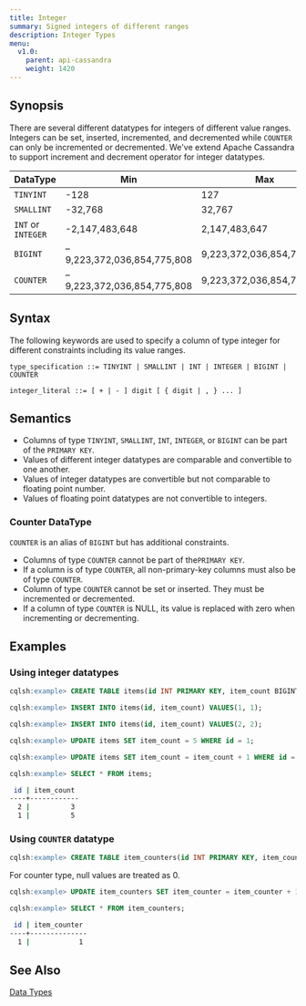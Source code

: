 ```yaml
---
title: Integer
summary: Signed integers of different ranges
description: Integer Types
menu:
  v1.0:
    parent: api-cassandra
    weight: 1420
---
```


## Synopsis
There are several different datatypes for integers of different value ranges. Integers can be set, inserted, incremented, and decremented while `COUNTER` can only be incremented or decremented. We've extend Apache Cassandra to support increment and decrement operator for integer datatypes.

DataType | Min | Max |
---------|-----|-----|
`TINYINT` | -128 | 127 |
`SMALLINT` | -32,768 | 32,767 |
`INT` or `INTEGER` | -2,147,483,648 | 2,147,483,647 |
`BIGINT` | –9,223,372,036,854,775,808 | 9,223,372,036,854,775,807 |
`COUNTER` | –9,223,372,036,854,775,808 | 9,223,372,036,854,775,807 |

## Syntax
The following keywords are used to specify a column of type integer for different constraints including its value ranges.

```
type_specification ::= TINYINT | SMALLINT | INT | INTEGER | BIGINT | COUNTER

integer_literal ::= [ + | - ] digit [ { digit | , } ... ]
```

## Semantics

- Columns of type `TINYINT`, `SMALLINT`, `INT`, `INTEGER`, or `BIGINT` can be part of the `PRIMARY KEY`.
- Values of different integer datatypes are comparable and convertible to one another.
- Values of integer datatypes are convertible but not comparable to floating point number.
- Values of floating point datatypes are not convertible to integers.

### Counter DataType
`COUNTER` is an alias of `BIGINT` but has additional constraints.

- Columns of type `COUNTER` cannot be part of the`PRIMARY KEY`.
- If a column is of type `COUNTER`, all non-primary-key columns must also be of type `COUNTER`.
- Column of type `COUNTER` cannot be set or inserted. They must be incremented or decremented.
- If a column of type `COUNTER` is NULL, its value is replaced with zero when incrementing or decrementing.

## Examples

### Using integer datatypes

```{.sql .copy .separator-gt}
cqlsh:example> CREATE TABLE items(id INT PRIMARY KEY, item_count BIGINT);
```
```{.sql .copy .separator-gt}
cqlsh:example> INSERT INTO items(id, item_count) VALUES(1, 1);
```
```{.sql .copy .separator-gt}
cqlsh:example> INSERT INTO items(id, item_count) VALUES(2, 2);
```
```{.sql .copy .separator-gt}
cqlsh:example> UPDATE items SET item_count = 5 WHERE id = 1;
```
```{.sql .copy .separator-gt}
cqlsh:example> UPDATE items SET item_count = item_count + 1 WHERE id = 2;
```
```{.sql .copy .separator-gt}
cqlsh:example> SELECT * FROM items;
```
```sh
 id | item_count
----+------------
  2 |          3
  1 |          5
```

### Using `COUNTER` datatype

```{.sql .copy .separator-gt}
cqlsh:example> CREATE TABLE item_counters(id INT PRIMARY KEY, item_counter COUNTER);
```
For counter type, null values are treated as 0.
```{.sql .copy .separator-gt}
cqlsh:example> UPDATE item_counters SET item_counter = item_counter + 1 WHERE id = 1;
```
```{.sql .copy .separator-gt}
cqlsh:example> SELECT * FROM item_counters;
```
```sh
 id | item_counter
----+--------------
  1 |            1
```

## See Also

[Data Types](..#datatypes)
